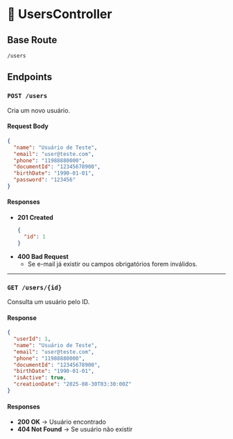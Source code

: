 # 👤 UsersController

## Base Route
```
/users
```

## Endpoints

### `POST /users`
Cria um novo usuário.

#### Request Body
```json
{
  "name": "Usuário de Teste",
  "email": "user@teste.com",
  "phone": "11988880000",
  "documentId": "12345678900",
  "birthDate": "1990-01-01",
  "password": "123456"
}
```

#### Responses
- **201 Created**
  ```json
  {
    "id": 1
  }
  ```
- **400 Bad Request**
  - Se e-mail já existir ou campos obrigatórios forem inválidos.

---

### `GET /users/{id}`
Consulta um usuário pelo ID.

#### Response
```json
{
  "userId": 1,
  "name": "Usuário de Teste",
  "email": "user@teste.com",
  "phone": "11988880000",
  "documentId": "12345678900",
  "birthDate": "1990-01-01",
  "isActive": true,
  "creationDate": "2025-08-30T03:30:00Z"
}
```

#### Responses
- **200 OK** → Usuário encontrado
- **404 Not Found** → Se usuário não existir

